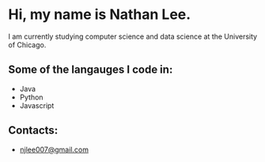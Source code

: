 # Hi, my name is Nathan Lee. 
I am currently studying computer science and data science at the University of Chicago.



## Some of the langauges I code in:
- Java
- Python
- Javascript




## Contacts: 
- njlee007@gmail.com







<!--
**nathanL534/nathanl534** is a ✨ _special_ ✨ repository because its `README.md` (this file) appears on your GitHub profile.

Here are some ideas to get you started:

- 🔭 I’m currently working on ...
- 🌱 I’m currently learning ...
- 👯 I’m looking to collaborate on ...
- 🤔 I’m looking for help with ...
- 💬 Ask me about ...
- 📫 How to reach me: ...
- 😄 Pronouns: ...
- ⚡ Fun fact: ...
-->
